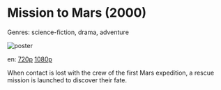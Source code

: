 # Mission to Mars (2000)

Genres: science-fiction, drama, adventure

![poster](http://image.tmdb.org/t/p/w500/eco5chujn3Mt7HnuMTUIuobPMoX.jpg)

en:
  [720p](magnet:?xt=urn:btih:AC21C098710564810DC6A0EB6C71D0F4E69A6C93&tr=udp://glotorrents.pw:6969/announce&tr=udp://tracker.opentrackr.org:1337/announce&tr=udp://torrent.gresille.org:80/announce&tr=udp://tracker.openbittorrent.com:80&tr=udp://tracker.coppersurfer.tk:6969&tr=udp://tracker.leechers-paradise.org:6969&tr=udp://p4p.arenabg.ch:1337&tr=udp://tracker.internetwarriors.net:1337)
  [1080p](magnet:?xt=urn:btih:1B7F3EF25DF778BCFD4DDE758A56A7D3E3B172DD&tr=udp://glotorrents.pw:6969/announce&tr=udp://tracker.opentrackr.org:1337/announce&tr=udp://torrent.gresille.org:80/announce&tr=udp://tracker.openbittorrent.com:80&tr=udp://tracker.coppersurfer.tk:6969&tr=udp://tracker.leechers-paradise.org:6969&tr=udp://p4p.arenabg.ch:1337&tr=udp://tracker.internetwarriors.net:1337)
  


When contact is lost with the crew of the first Mars expedition, a rescue mission is launched to discover their fate.